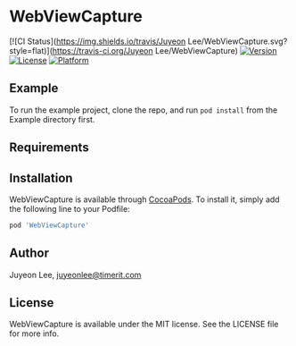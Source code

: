 # WebViewCapture

[![CI Status](https://img.shields.io/travis/Juyeon Lee/WebViewCapture.svg?style=flat)](https://travis-ci.org/Juyeon Lee/WebViewCapture)
[![Version](https://img.shields.io/cocoapods/v/WebViewCapture.svg?style=flat)](https://cocoapods.org/pods/WebViewCapture)
[![License](https://img.shields.io/cocoapods/l/WebViewCapture.svg?style=flat)](https://cocoapods.org/pods/WebViewCapture)
[![Platform](https://img.shields.io/cocoapods/p/WebViewCapture.svg?style=flat)](https://cocoapods.org/pods/WebViewCapture)

## Example

To run the example project, clone the repo, and run `pod install` from the Example directory first.

## Requirements

## Installation

WebViewCapture is available through [CocoaPods](https://cocoapods.org). To install
it, simply add the following line to your Podfile:

```ruby
pod 'WebViewCapture'
```

## Author

Juyeon Lee, juyeonlee@timerit.com

## License

WebViewCapture is available under the MIT license. See the LICENSE file for more info.
